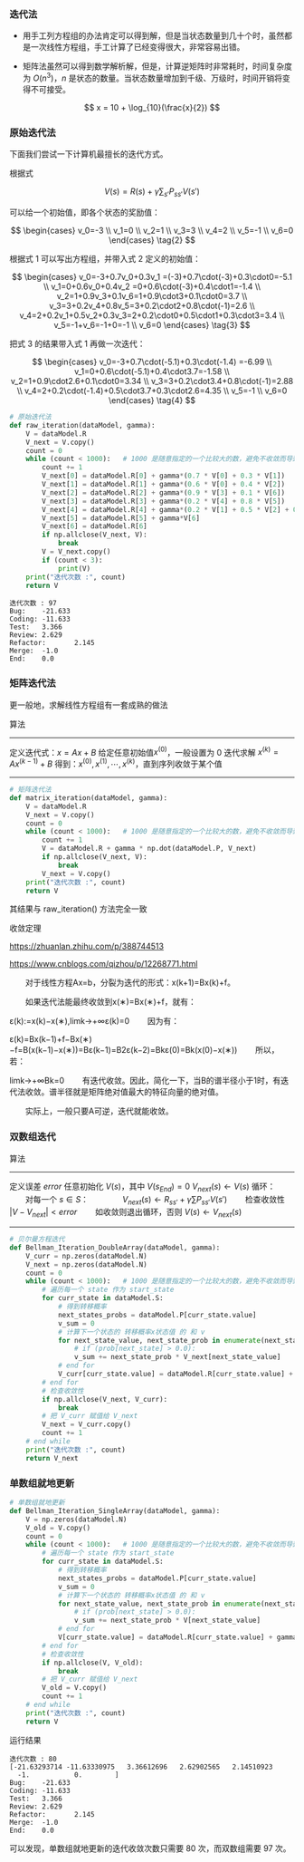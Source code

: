 
### 迭代法

- 用手工列方程组的办法肯定可以得到解，但是当状态数量到几十个时，虽然都是一次线性方程组，手工计算了已经变得很大，非常容易出错。

- 矩阵法虽然可以得到数学解析解，但是，计算逆矩阵时非常耗时，时间复杂度为 $O(n^3)$，$n$ 是状态的数量。当状态数量增加到千级、万级时，时间开销将变得不可接受。


$$
x = 10 + \log_{10}(\frac{x}{2})
$$





### 原始迭代法

下面我们尝试一下计算机最擅长的迭代方式。

根据式

$$
V(s) = R(s)+ \gamma \sum_{s'} P_{ss'}V(s')
\tag{1}
$$

可以给一个初始值，即各个状态的奖励值：

$$
\begin{cases}
v_0=-3
\\
v_1=0
\\
v_2=1
\\
v_3=3
\\
v_4=2
\\
v_5=-1
\\
v_6=0
\end{cases}
\tag{2}
$$

根据式 1 可以写出方程组，并带入式 2 定义的初始值：

$$
\begin{cases}
v_0=-3+0.7v_0+0.3v_1 =(-3)+0.7\cdot(-3)+0.3\cdot0=-5.1
\\
v_1=0+0.6v_0+0.4v_2 =0+0.6\cdot(-3)+0.4\cdot1=-1.4
\\
v_2=1+0.9v_3+0.1v_6=1+0.9\cdot3+0.1\cdot0=3.7
\\
v_3=3+0.2v_4+0.8v_5=3+0.2\cdot2+0.8\cdot(-1)=2.6
\\
v_4=2+0.2v_1+0.5v_2+0.3v_3=2+0.2\cdot0+0.5\cdot1+0.3\cdot3=3.4
\\
v_5=-1+v_6=-1+0=-1
\\
v_6=0
\end{cases}
\tag{3}
$$

把式 3 的结果带入式 1 再做一次迭代：

$$
\begin{cases}
v_0=-3+0.7\cdot(-5.1)+0.3\cdot(-1.4) =-6.99
\\
v_1=0+0.6\cdot(-5.1)+0.4\cdot3.7=-1.58
\\
v_2=1+0.9\cdot2.6+0.1\cdot0=3.34
\\
v_3=3+0.2\cdot3.4+0.8\cdot(-1)=2.88
\\
v_4=2+0.2\cdot(-1.4)+0.5\cdot3.7+0.3\cdot2.6=4.35
\\
v_5=-1
\\
v_6=0
\end{cases}
\tag{4}
$$

```Python
# 原始迭代法
def raw_iteration(dataModel, gamma):
    V = dataModel.R
    V_next = V.copy()
    count = 0
    while (count < 1000):   # 1000 是随意指定的一个比较大的数，避免不收敛而导致while无限
        count += 1
        V_next[0] = dataModel.R[0] + gamma*(0.7 * V[0] + 0.3 * V[1])
        V_next[1] = dataModel.R[1] + gamma*(0.6 * V[0] + 0.4 * V[2])
        V_next[2] = dataModel.R[2] + gamma*(0.9 * V[3] + 0.1 * V[6])
        V_next[3] = dataModel.R[3] + gamma*(0.2 * V[4] + 0.8 * V[5])
        V_next[4] = dataModel.R[4] + gamma*(0.2 * V[1] + 0.5 * V[2] + 0.3 * V[3])
        V_next[5] = dataModel.R[5] + gamma*V[6]
        V_next[6] = dataModel.R[6]
        if np.allclose(V_next, V):
            break
        V = V_next.copy()
        if (count < 3):
            print(V)
    print("迭代次数 :", count)
    return V
```
```
迭代次数 : 97
Bug:    -21.633
Coding: -11.633
Test:   3.366
Review: 2.629
Refactor:       2.145
Merge:  -1.0
End:    0.0
```

### 矩阵迭代法

更一般地，求解线性方程组有一套成熟的做法

算法

---

定义迭代式：$x=Ax+B$
给定任意初始值$x^{(0)}$，一般设置为 0
迭代求解 $x^{(k)}=Ax^{(k-1)}+B$
得到：$x^{(0)},x^{(1)},\cdots,x^{(k)}$，直到序列收敛于某个值

---

```Python
# 矩阵迭代法
def matrix_iteration(dataModel, gamma):
    V = dataModel.R
    V_next = V.copy()
    count = 0
    while (count < 1000):   # 1000 是随意指定的一个比较大的数，避免不收敛而导致while无限
        count += 1
        V = dataModel.R + gamma * np.dot(dataModel.P, V_next)
        if np.allclose(V_next, V):
            break
        V_next = V.copy()
    print("迭代次数 :", count)
    return V
```

其结果与 raw_iteration() 方法完全一致

收敛定理

https://zhuanlan.zhihu.com/p/388744513

https://www.cnblogs.com/qizhou/p/12268771.html

　　对于线性方程Ax=b，分裂为迭代的形式：x(k+1)=Bx(k)+f。

　　如果迭代法能最终收敛到x(∗)=Bx(∗)+f，就有：

ε(k):=x(k)−x(∗),limk→+∞ε(k)=0
　　因为有：

ε(k)=Bx(k−1)+f−Bx(∗)−f=B(x(k−1)−x(∗))=Bε(k−1)=B2ε(k−2)=Bkε(0)=Bk(x(0)−x(∗))
　　所以，若：

limk→+∞Bk=0
　　有迭代收敛。因此，简化一下，当B的谱半径小于1时，有迭代法收敛。谱半径就是矩阵绝对值最大的特征向量的绝对值。

　　实际上，一般只要A可逆，迭代就能收敛。

### 双数组迭代

算法

---

定义误差 $error$
任意初始化 $V(s)$，其中 $V(s_{End})=0$
$V_{next}(s) \leftarrow V(s)$
循环：
　　对每一个 $s \in S$：
　　　　$V_{next}(s) \leftarrow R_{ss'}+\gamma \sum P_{ss'}V(s')$
　　检查收敛性 $|V - V_{next}| < error$
　　如收敛则退出循环，否则 $V(s) \leftarrow V_{next}(s)$

---


```Python
# 贝尔曼方程迭代
def Bellman_Iteration_DoubleArray(dataModel, gamma):
    V_curr = np.zeros(dataModel.N)
    V_next = np.zeros(dataModel.N)
    count = 0
    while (count < 1000):   # 1000 是随意指定的一个比较大的数，避免不收敛而导致while无限
        # 遍历每一个 state 作为 start_state
        for curr_state in dataModel.S:
            # 得到转移概率
            next_states_probs = dataModel.P[curr_state.value]
            v_sum = 0
            # 计算下一个状态的 转移概率x状态值 的 和 v
            for next_state_value, next_state_prob in enumerate(next_states_probs):
                # if (prob[next_state] > 0.0):
                v_sum += next_state_prob * V_next[next_state_value]
            # end for
            V_curr[curr_state.value] = dataModel.R[curr_state.value] + gamma * v_sum
        # end for
        # 检查收敛性
        if np.allclose(V_next, V_curr):
            break
        # 把 V_curr 赋值给 V_next
        V_next = V_curr.copy()
        count += 1
    # end while
    print("迭代次数 :", count)
    return V_next
```



### 单数组就地更新

```Python
# 单数组就地更新
def Bellman_Iteration_SingleArray(dataModel, gamma):
    V = np.zeros(dataModel.N)
    V_old = V.copy()
    count = 0
    while (count < 1000):   # 1000 是随意指定的一个比较大的数，避免不收敛而导致while无限
        # 遍历每一个 state 作为 start_state
        for curr_state in dataModel.S:
            # 得到转移概率
            next_states_probs = dataModel.P[curr_state.value]
            v_sum = 0
            # 计算下一个状态的 转移概率x状态值 的 和 v
            for next_state_value, next_state_prob in enumerate(next_states_probs):
                # if (prob[next_state] > 0.0):
                v_sum += next_state_prob * V[next_state_value]
            # end for
            V[curr_state.value] = dataModel.R[curr_state.value] + gamma * v_sum
        # end for
        # 检查收敛性
        if np.allclose(V, V_old):
            break
        # 把 V_curr 赋值给 V_next
        V_old = V.copy()
        count += 1
    # end while
    print("迭代次数 :", count)
    return V
```

运行结果

```
迭代次数 : 80
[-21.63293714 -11.63330975   3.36612696   2.62902565   2.14510923
  -1.           0.        ]
Bug:    -21.633
Coding: -11.633
Test:   3.366
Review: 2.629
Refactor:       2.145
Merge:  -1.0
End:    0.0
```

可以发现，单数组就地更新的迭代收敛次数只需要 80 次，而双数组需要 97 次。
